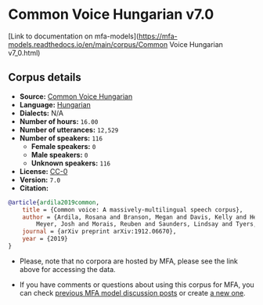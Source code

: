 
# Common Voice Hungarian v7.0

[Link to documentation on mfa-models](https://mfa-models.readthedocs.io/en/main/corpus/Common Voice Hungarian v7_0.html)

## Corpus details

- **Source:** [Common Voice Hungarian](https://voice.mozilla.org/en/datasets)
- **Language:** [Hungarian](https://en.wikipedia.org/wiki/Hungarian_language)
- **Dialects:** N/A
- **Number of hours:** `16.00`
- **Number of utterances:** `12,529`
- **Number of speakers:** `116`
  - **Female speakers:** `0`
  - **Male speakers:** `0`
  - **Unknown speakers:** `116`
- **License:** [CC-0](https://creativecommons.org/publicdomain/zero/1.0/)
- **Version:** `7.0`
- **Citation:**
```bibtex
@article{ardila2019common,
	title = {Common voice: A massively-multilingual speech corpus},
	author = {Ardila, Rosana and Branson, Megan and Davis, Kelly and Henretty, Michael and Kohler, Michael and
		Meyer, Josh and Morais, Reuben and Saunders, Lindsay and Tyers, Francis M and Weber, Gregor},
	journal = {arXiv preprint arXiv:1912.06670},
	year = {2019}
}

```

- Please, note that no corpora are hosted by MFA, please see the link above for accessing the data.

- If you have comments or questions about using this corpus for MFA, you can check [previous MFA model discussion posts](https://github.com/MontrealCorpusTools/mfa-models/discussions?discussions_q=Common+Voice+Hungarian+v7.0) or create [a new one](https://github.com/MontrealCorpusTools/mfa-models/discussions/new).
